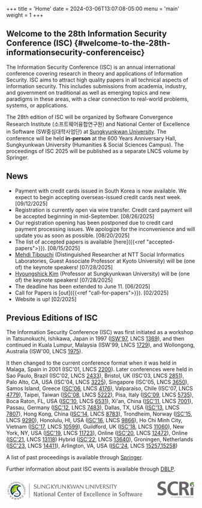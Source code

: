 +++
title = 'Home'
date = 2024-03-06T13:07:08-05:00
menu = 'main'
weight = 1
+++

## Welcome to the 28th Information Security Conference (ISC) {#welcome-to-the-28th-informationsecurity-conferenceisc}

The Information Security Conference (ISC) is an annual international
conference covering research in theory and applications of Information
Security. ISC aims to attract high quality papers in all technical
aspects of information security. This includes submissions from
academia, industry, and government on traditional as well as emerging
topics and new paradigms in these areas, with a clear connection to
real-world problems, systems, or applications.

The 28th edition of ISC will be organized by Software Convergence Research Institute (소프트웨어융합연구원) and National Center of Excellence in Software (SW중심대학사업단) at [Sungkyunkwan University](https://www.skku.edu/eng/).
The conference will
be held **in-person** at the 600 Years Anniversary Hall, Sungkyunkwan University (Humanities & Social Sciences Campus).
The proceedings of ISC 2025 will be published as
a separate LNCS volume by Springer.

## News

-   Payment with credit cards issued in South Korea is now available. We expect to begin accepting overseas-issued credit cards next week. \[09/12/2025\]
-   Registration is currently open via wire transfer. Credit card payment will be accepted beginning in mid-September. \[08/26/2025\]
-   Our registration opening has been postponed due to credit card payment processing issues. We apologize for the inconvenience and will update you as soon as possible. \[08/20/2025\]
-   The list of accepted papers is available [here]({{<ref "accepted-papers">}}). \[08/15/2025\]
-   [Mehdi Tibouchi](https://www.normalesup.org/~tibouchi/) (Distinguished Researcher at NTT Social Informatics Laboratories, Guest Associate Professor at Kyoto University) will be (one of) the keynote speakers! \[07/28/2025\]
-   [Hyoungshick Kim](https://seclab.skku.edu/people/hyoungshick-kim/) (Professor at Sungkyunkwan University) will be (one of) the keynote speakers! \[07/28/2025\]
-   The deadline has been extended to June 11. \[06/2025\]
-   Call for Papers is [out]({{<ref "call-for-papers">}}). \[02/2025\]
-   Website is up! \[02/2025\]

## Previous Editions of ISC

The Information Security Conference (ISC) was first initiated as a
workshop in Tatsunokuchi, Ishikawa, Japan in 1997
([ISW'97](http://www.jaist.ac.jp/is/labs/okamoto-uematsu-lab/ISW97/pprogram.html),
LNCS [1369](https://link.springer.com/book/10.1007/BFb0030404)), and
then continued in Kuala Lumpur, Malaysia (ISW'99, LNCS
[1729](https://link.springer.com/book/10.1007/3-540-47790-X)), and
Wollongong, Australia (ISW'00, LNCS
[1975](https://link.springer.com/book/10.1007/3-540-44456-4)).

It then changed to the current conference format when it was held in
Malaga, Spain in 2001 (ISC'01, LNCS
[2200](https://link.springer.com/book/10.1007/3-540-45439-X)). Later
conferences were held in Sao Paulo, Brazil (ISC'02, LNCS
[2433](https://link.springer.com/book/10.1007/3-540-45811-5)), Bristol,
UK (ISC'03, LNCS [2851](https://link.springer.com/book/10.1007/b13828)),
Palo Alto, CA, USA (ISC'04, LNCS
[3225](https://link.springer.com/book/10.1007/b100936)), Singapore
(ISC'05, LNCS [3650](https://link.springer.com/book/10.1007/11556992)),
Samos Island, Greece
([ISC'06](http://www.icsd.aegean.gr/ISC06/s_index.htm), LNCS
[4176](https://link.springer.com/book/10.1007/11836810)), Valparaíso,
Chile (ISC'07, LNCS
[4779](https://link.springer.com/book/10.1007/978-3-540-75496-1)),
Taipei, Taiwan ([ISC'08](http://isc08.twisc.org/), LNCS
[5222](https://link.springer.com/book/10.1007/978-3-540-85886-7)), Pisa,
Italy ([ISC'09](http://isc09.dti.unimi.it/), LNCS
[5735](https://link.springer.com/book/10.1007/978-3-642-04474-8)), Boca
Raton, FL, USA ([ISC'10](http://math.fau.edu/~isc2010), LNCS
[6531](https://link.springer.com/book/10.1007/978-3-642-18178-8)),
Xi'an, China ([ISC'11](http://ste.xidian.edu.cn/isc2011), LNCS
[7001](https://link.springer.com/book/10.1007/978-3-642-24861-0)),
Passau, Germany ([ISC'12](http://web.sec.uni-passau.de/isc2012), LNCS
[7483](https://link.springer.com/book/10.1007/978-3-642-33383-5)),
Dallas, TX, USA ([ISC'13](http://isc.utdallas.edu/), LNCS
[7807](http://www.springerlink.com/openurl.asp?genre=issue&issn=0302-9743&volume=7807)),
Hong Kong, China ([ISC'14](http://isc14.ie.cuhk.edu.hk/), LNCS
[8783](https://link.springer.com/book/10.1007/978-3-319-13257-0)),
Trondheim, Norway ([ISC'15](http://isc2015.item.ntnu.no/index.php), LNCS
[9290](https://link.springer.com/book/10.1007/978-3-319-23318-5)),
Honolulu, HI, USA ([ISC'16](https://manoa.hawaii.edu/isc2016/cfp.html),
LNCS [9866](https://link.springer.com/book/10.1007/978-3-319-45871-7)),
Ho Chi Minh City, Vietnam
([ISC'17](https://isc2017.vgu.edu.vn/index.html), LNCS
[10599](https://link.springer.com/book/10.1007/978-3-319-69659-1)),
Guildford, UK ([ISC'18](http://isc2018.sccs.surrey.ac.uk/), LNCS
[11060](https://link.springer.com/book/10.1007/978-3-319-99136-8)), New
York, NY, USA ([ISC'19](https://isc2019.cs.stonybrook.edu/), LNCS
[11723](https://link.springer.com/book/10.1007/978-3-030-30215-3)),
Online ([ISC'20](https://isc2020.petra.ac.id/), LNCS
[12472](https://link.springer.com/book/10.1007/978-3-030-62974-8)),
Online ([ISC'21](https://isc2021.petra.ac.id/), LNCS
[13118](https://link.springer.com/book/10.1007/978-3-030-91356-4))
Hybrid ([ISC'22](https://isc2022.petra.ac.id/), LNCS
[13640](https://link.springer.com/book/10.1007/978-3-031-22390-7)),
Groningen, Netherlands ([ISC'23](https://isc23.cs.rug.nl/docs/home/), LNCS
[14411](https://link.springer.com/book/10.1007/978-3-031-49187-0)),
Arlington, VA, USA ([ISC'24](https://isc24.cs.gmu.edu/), LNCS
[15257](https://link.springer.com/book/10.1007/978-3-031-75757-0),[15258](https://link.springer.com/book/10.1007/978-3-031-75764-8))

A list of past proceedings is available through
[Springer](https://link.springer.com/conference/isw).

Further information about past ISC events is available through
[DBLP](https://dblp.uni-trier.de/db/conf/isw/index.html).

<div style="display: flex; align-items: center; justify-content: left;">
  <img src="/img/NCES-logo-mini.png" alt="NCES Logo" width="380"/>
  <img src="/img/SCRI-logo.jpg" alt="SCRI Logo" width="120" style="margin-left: 10px;"/>
</div>
